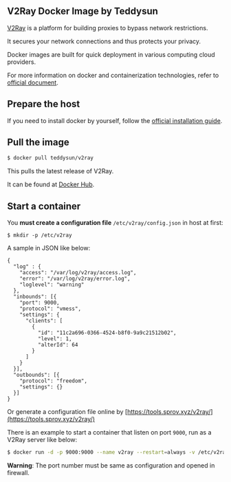 ## V2Ray Docker Image by Teddysun

[V2Ray][1] is a platform for building proxies to bypass network restrictions.

It secures your network connections and thus protects your privacy.

Docker images are built for quick deployment in various computing cloud providers.

For more information on docker and containerization technologies, refer to [official document][2].

## Prepare the host

If you need to install docker by yourself, follow the [official installation guide][3].

## Pull the image

```bash
$ docker pull teddysun/v2ray
```

This pulls the latest release of V2Ray.

It can be found at [Docker Hub][4].

## Start a container

You **must create a configuration file**  `/etc/v2ray/config.json` in host at first:

```
$ mkdir -p /etc/v2ray
```

A sample in JSON like below:

```
{
  "log" : {
    "access": "/var/log/v2ray/access.log",
    "error": "/var/log/v2ray/error.log",
    "loglevel": "warning"
  },
  "inbounds": [{
    "port": 9000,
    "protocol": "vmess",
    "settings": {
      "clients": [
        {
          "id": "11c2a696-0366-4524-b8f0-9a9c21512b02",
          "level": 1,
          "alterId": 64
        }
      ]
    }
  }],
  "outbounds": [{
    "protocol": "freedom",
    "settings": {}
  }]
}
```

Or generate a configuration file online by [https://tools.sprov.xyz/v2ray/](https://tools.sprov.xyz/v2ray/)

There is an example to start a container that listen on port `9000`, run as a V2Ray server like below:

```bash
$ docker run -d -p 9000:9000 --name v2ray --restart=always -v /etc/v2ray:/etc/v2ray teddysun/v2ray
```

**Warning**: The port number must be same as configuration and opened in firewall.

[1]: https://github.com/v2ray/v2ray-core
[2]: https://docs.docker.com/
[3]: https://docs.docker.com/install/
[4]: https://hub.docker.com/r/teddysun/v2ray/